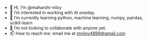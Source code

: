 - 👋 Hi, I’m @maharshi-niloy
- 👀 I’m interested in working with AI oneday.
- 🌱 I’m currently learning python, machine learning, numpy, pandas, scikit-learn
- 💞️ I’m not looking to collaborate with anyone yet.
- 📫 How to reach me: email me at mniloy4899@gmail.com

<!---
maharshi-niloy/maharshi-niloy is a ✨ special ✨ repository because its `README.md` (this file) appears on your GitHub profile.
You can click the Preview link to take a look at your changes.
--->
